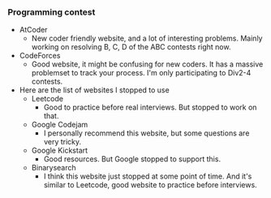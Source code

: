### Programming contest
- AtCoder
    - New coder friendly website, and a lot of interesting problems. Mainly working on resolving B, C, D of the ABC contests right now.
- CodeForces
    - Good website, it might be confusing for new coders. It has a massive problemset to track your process. I'm only participating to Div2-4 contests. 
- Here are the list of websites I stopped to use
    - Leetcode
        - Good to practice before real interviews. But stopped to work on that.
    - Google Codejam
        - I personally recommend this website, but some questions are very tricky.
    - Google Kickstart
        - Good resources. But Google stopped to support this. 
    - Binarysearch
        - I think this website just stopped at some point of time. And it's similar to Leetcode, good website to practice before interviews.
